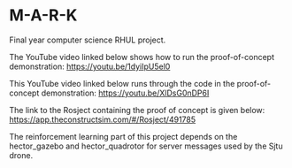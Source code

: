 # M-A-R-K
Final year computer science RHUL project.

The YouTube video linked below shows how to run the proof-of-concept demonstration:
https://youtu.be/1dyiIpU5el0

This YouTube video linked below runs through the code in the proof-of-concept
demonstration:
https://youtu.be/XlDsG0nDP6I

The link to the Rosject containing the proof of concept is given below: 
https://app.theconstructsim.com/#/Rosject/491785

The reinforcement learning part of this project depends on the hector_gazebo and hector_quadrotor for server messages used by the Sjtu drone.
